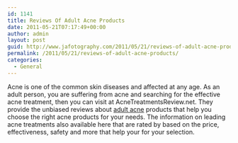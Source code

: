 ```yaml
---
id: 1141
title: Reviews Of Adult Acne Products
date: 2011-05-21T07:17:49+00:00
author: admin
layout: post
guid: http://www.jafotography.com/2011/05/21/reviews-of-adult-acne-products/
permalink: /2011/05/21/reviews-of-adult-acne-products/
categories:
  - General
---
```

Acne is one of the common skin diseases and affected at any age. As an adult person, you are suffering from acne and searching for the effective acne treatment, then you can visit at AcneTreatmentsReview.net. They provide the unbiased reviews about [adult acne](http://www.acnetreatmentsreview.net/adult-acne/) products that help you choose the right acne products for your needs. The information on leading acne treatments also available here that are rated by based on the price, effectiveness, safety and more that help your for your selection.